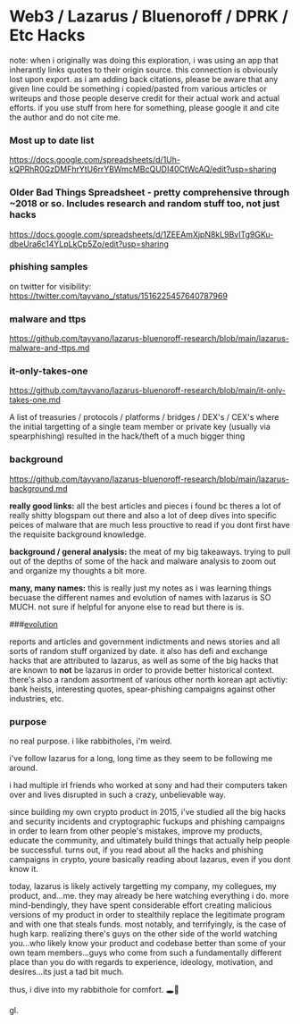 
# Web3 / Lazarus / Bluenoroff / DPRK / Etc Hacks

note: when i originally was doing this exploration, i was using an app that inherantly links quotes to their origin source. this connection is obviously lost upon export. as i am adding back citations, please be aware that any given line could be something i copied/pasted from various articles or writeups and those people deserve credit for their actual work and actual efforts. if you use stuff from here for something, please google it and cite the author and do not cite me.

### Most up to date list

https://docs.google.com/spreadsheets/d/1Uh-kQPRhR0GzDMFhrYtU6rrYBWmcMBcQUDI40CtWcAQ/edit?usp=sharing

### Older Bad Things Spreadsheet - pretty comprehensive through ~2018 or so. Includes research and random stuff too, not just hacks

https://docs.google.com/spreadsheets/d/1ZEEAmXjpN8kL9BvITg9GKu-dbeUra6c14YLpLkCp5Zo/edit?usp=sharing

### phishing samples

on twitter for visibility: https://twitter.com/tayvano_/status/1516225457640787969

### malware and ttps

https://github.com/tayvano/lazarus-bluenoroff-research/blob/main/lazarus-malware-and-ttps.md

### it-only-takes-one

https://github.com/tayvano/lazarus-bluenoroff-research/blob/main/it-only-takes-one.md

A list of treasuries / protocols / platforms / bridges / DEX's / CEX's where the initial targetting of a single team member or private key (usually via spearphishing) resulted in the hack/theft of a much bigger thing

### background

https://github.com/tayvano/lazarus-bluenoroff-research/blob/main/lazarus-background.md

**really good links:** all the best articles and pieces i found bc theres a lot of really shitty blogspam out there and also a lot of deep dives into specific peices of malware that are much less prouctive to read if you dont first have the requisite background knowledge.

**background / general analysis:** the meat of my big takeaways. trying to pull out of the depths of some of the hack and malware analysis to zoom out and organize my thoughts a bit more.

**many, many names:** this is really just my notes as i was learning things becuase the different names and evolution of names with lazarus is SO MUCH. not sure if helpful for anyone else to read but there is is.

###[evolution](https://github.com/tayvano/lazarus-bluenoroff-research/blob/main/lazarus-evolution.md)

reports and articles and government indictments and news stories and all sorts of random stuff organized by date. it also has defi and exchange hacks that are attributed to lazarus, as well as some of the big hacks that are known to **not** be lazarus in order to provide better historical context. there's also a random assortment of various other north korean apt activtiy: bank heists, interesting quotes, spear-phishing campaigns against other industries, etc.

### purpose

no real purpose. i like rabbitholes, i'm weird. 

i've follow lazarus for a long, long time as they seem to be following me around. 

i had multiple irl friends who worked at sony and had their computers taken over and lives disrupted in such a crazy, unbelievable way. 

since building my own crypto product in 2015, i've studied all the big hacks and security incidents and cryptographic fuckups and phishing campaigns in order to learn from other people's mistakes, improve my products, educate the community, and ultimately build things that actually help people be successful. turns out, if you read about all the hacks and phishing campaigns in crypto, youre basically reading about lazarus, even if you dont know it.

today, lazarus is likely actively targetting my company, my collegues, my product, and...me.  they may already be here watching everything i do. more mind-bendingly, they have spent considerable effort creating malicious versions of my product in order to stealthily replace the legitimate program and with one that steals funds. most notably, and terrifyingly, is the case of hugh karp. realizing there's guys on the other side of the world watching you...who likely know your product and codebase better than some of your own team members...guys who come from such a fundamentally different place than you do with regards to experience, ideology, motivation, and desires...its just a tad bit much.

thus, i dive into my rabbithole for comfort. 🕳️🐇

gl.